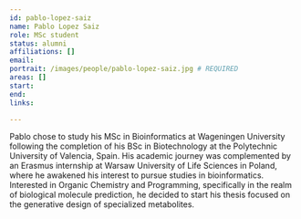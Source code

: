 ```yaml
---
id: pablo-lopez-saiz
name: Pablo Lopez Saiz
role: MSc student
status: alumni
affiliations: []
email:
portrait: /images/people/pablo-lopez-saiz.jpg # REQUIRED
areas: []
start:
end:
links:

---
```


Pablo chose to study his MSc in Bioinformatics at Wageningen University following the completion of his BSc in Biotechnology at the Polytechnic University of Valencia, Spain. His academic journey was complemented by an Erasmus internship at Warsaw University of Life Sciences in Poland, where he awakened his interest to pursue studies in bioinformatics. Interested in Organic Chemistry and Programming, specifically in the realm of biological molecule prediction, he decided to start his thesis focused on the generative design of specialized metabolites.